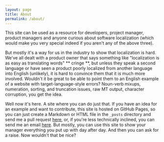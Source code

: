 ```yaml
---
layout: page
title: About
permalink: /about/
---
```


This site can be used as a resource for developers, project manager, product managers and anyone curious about software localization (which would make you very special indeed if you aren't any of the above three).

But mostly it's a way for us in the industry to show that localization is hard. We've all dealt with a product owner that says something like "localization is as easy as translating words" \**&nbsp;cringe&nbsp;**, but unless they speak a second language or have seen a product poorly localized from another language into English (unlikely), it is hard to convince them that it is much more involved. Wouldn't it be great to be able to point them to an English example of a website with target-language-style errors? Noun-verb mixups, numeration, sorting, and truncation issues, raw MT output, character corruption, you get the idea.

Well now it's here. A site where you can do just that. If you have an idea for an example and want to contribute, this site is hosted on GitHub Pages, so you can just create a Markdown or HTML file in the `_posts` directory and send me a pull request [here](https://github.com/nsuitter/nsuitter.github.io), or, if you're less technically inclined, you can send me an email [here](mailto:nathan@loc.tips). But mostly, you can use this site to show your manager everything you put up with day after day. And then you can ask for a raise. Now wouldn't that be nice?
